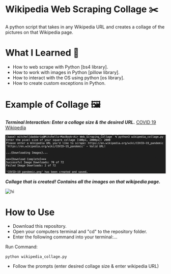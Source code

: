 # Wikipedia Web Scraping Collage :scissors:

A python script that takes in any Wikipedia URL and creates a collage of the pictures on that Wikipedia page.

# What I Learned :notebook:

* How to web scrape with Python [bs4 library].
* How to work with images in Python [pillow library].
* How to interact with the OS using python [os library].
* How to create custom exceptions in Python.

# Example of Collage :framed_picture:

***Terminal Interaction: Enter a collage size & the desired URL.*** [COVID 19 Wikipedia](https://en.wikipedia.org/wiki/COVID-19_pandemic)

![hi](https://github.com/MED-1996/Web_Scraping_Collage/blob/main/Example_Terminal_Code.png)

***Collage that is created! Contains all the images on that wikipedia page.***

![hi](https://github.com/MED-1996/Web_Scraping_Collage/blob/main/COVID-19%20pandemic.png)

# How to Use

* Download this repository.
* Open your computers terminal and "cd" to the repository folder.
* Enter the following command into your terminal:...

Run Command:

	python wikipedia_collage.py

* Follow the prompts (enter desired collage size & enter wikipedia URL)